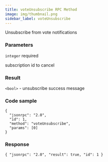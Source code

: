 ```yaml
---
title: voteUnsubscribe RPC Method
image: img/thumbnail.png
sidebar_label: voteUnsubscribe
---
```

Unsubscribe from vote notifications

### Parameters

`integer` required

subscription id to cancel

### Result

`<bool>` - unsubscribe success message

### Code sample

```
{
  "jsonrpc": "2.0",
  "id": 1,
  "method": "voteUnsubscribe",
  "params": [0]
}
```


### Response

```
{ "jsonrpc": "2.0", "result": true, "id": 1 }
```
